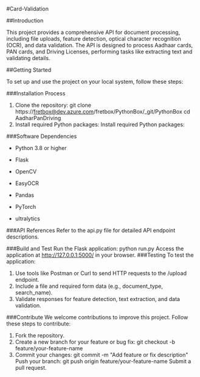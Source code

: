 #Card-Validation

##Introduction

This project provides a comprehensive API for document processing, including file uploads, feature detection, optical 
character recognition (OCR), and data validation. The API is designed to process Aadhaar cards, PAN cards, and Driving 
Licenses, performing tasks like extracting text and validating details.

##Getting Started

To set up and use the project on your local system, follow these steps:

###Installation Process
1.  Clone the repository:
    git clone https://fretbox@dev.azure.com/fretbox/PythonBox/_git/PythonBox
    cd AadharPanDriving
2. Install required Python packages:
    Install required Python packages:

###Software Dependencies

* Python 3.8 or higher

* Flask

* OpenCV

* EasyOCR

* Pandas

* PyTorch

* ultralytics

###API References
Refer to the api.py file for detailed API endpoint descriptions.

###Build and Test
Run the Flask application:
    python run.py
Access the application at http://127.0.0.1:5000/ in your browser.
###Testing
To test the application:
1. Use tools like Postman or Curl to send HTTP requests to the /upload endpoint.
2. Include a file and required form data (e.g., document_type, search_name).
3. Validate responses for feature detection, text extraction, and data validation.

###Contribute
We welcome contributions to improve this project. Follow these steps to contribute:
1. Fork the repository.
2. Create a new branch for your feature or bug fix:
    git checkout -b feature/your-feature-name
3. Commit your changes:
    git commit -m "Add feature or fix description"
Push your branch:
    git push origin feature/your-feature-name
Submit a pull request.


